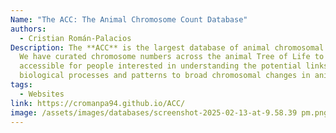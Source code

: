 ```yaml
---
Name: "The ACC: The Animal Chromosome Count Database"
authors:
  - Cristian Román-Palacios
Description: The **ACC** is the largest database of animal chromosomal counts.
  We have curated chromosome numbers across the animal Tree of Life to make data
  accessible for people interested in understanding the potential links between
  biological processes and patterns to broad chromosomal changes in animals.
tags:
  - Websites
link: https://cromanpa94.github.io/ACC/
image: /assets/images/databases/screenshot-2025-02-13-at-9.58.39 pm.png
---
```

